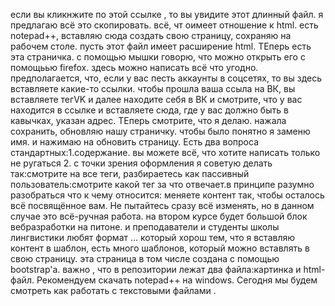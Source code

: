 если вы кликнжите по этой ссылке , то вы увидите этот длинный файл.  я предлагаю всё это скопировать. всё, чт оимеет отношение к html.
есть notepad++, вставляю сюда создать свою страницу, сохраняю на рабочем столе. пусть этот файл имеет расширение html. ТЕперь есть эта страничка.
с помощью мышки говорю, что можно открыть его с помощьью firefox. здесь можно написать всё что угодно. предполагается, что, если у вас песть аккаунты в соцсетях, то вы здесь вставляете какие-то ссылки. чтобы прошла ваша ссыла на ВК, вы вставляете тег<a herf="">VK</a> и далее находите себя в ВК и смотрите, что у вас находится в ссылке и вставляете сюда, где у вас должно быть в кавычках, указан адрес.
ТЕперь смотрите, что я делаю. нажала сохранить, обновляю нашу страничку. чтобы было понятно я заменю имя. и нажимаю на обновить страницу.
Есть два вопроса стандартных:1.содержание. вы можете всё, что хотите написать только не ругаться
2. с точки зрения оформления я советую делать так:смотрите на все теги, разбираетесь как пассивный пользователь:смотрите какой тег за что отвечает.в принципе разумно разобраться что к чему относится: меняете контент так, чтобы осталось всё посвящённое вам. Не пытайтесь сразу всё изменять, но в данном случае это всё-ручная работа. на втором курсе будет большой блок вебразработки на питоне. и преподаватели и студенты школы лингвистики любят формат ... который хорош тем, что я вставляю контент в шаблон, есть много шаблонов, который можно вставлять в свою страницу. эта страница в том числе создана с помощью bootstrap'a. важно , что в репозитории лежат два файла:картинка и html-файл.
Рекомендуем скачать notepad++ на windows.
Сегодня мы будем смотреть как работать с текстовыми файлами .
